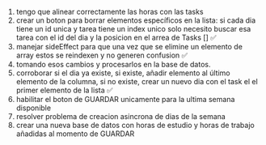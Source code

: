 1) tengo que alinear correctamente las horas con las tasks
2) crear un boton para borrar elementos específicos en la lista:
    si cada dia tiene un id unica y tarea tiene un index unico solo necesito buscar esa tarea con el id del dia y la posicion en el arrea de Tasks [] ✅ 
3) manejar sideEffect para que una vez que se elimine un elemento de array estos se reindexen y no generen confusion ✅ 
5) tomando esos cambios y procesarlos en la base de datos.
6) corroborar si el dia ya existe, si existe, añadir elemento al último elemento de la columna, si no existe, crear un nuevo dia con el task el el primer elemento de la lista ✅
7) habilitar el boton de GUARDAR unicamente para la ultima semana disponible
8) resolver problema de creacion asincrona de dias de la semana
9) crear una nueva base de datos con horas de estudio y horas de trabajo añadidas al momento de GUARDAR




